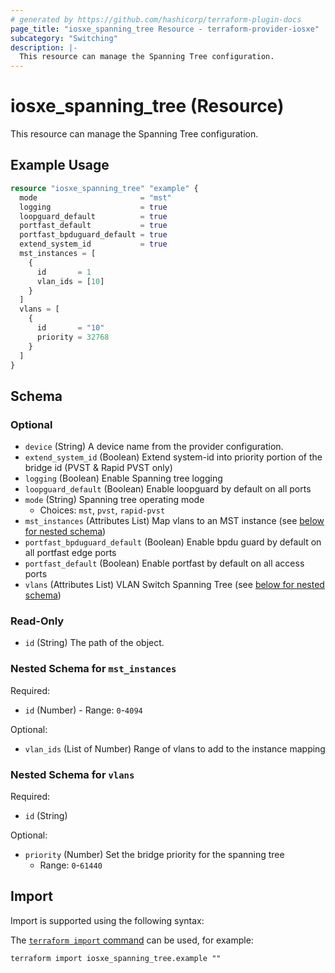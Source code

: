```yaml
---
# generated by https://github.com/hashicorp/terraform-plugin-docs
page_title: "iosxe_spanning_tree Resource - terraform-provider-iosxe"
subcategory: "Switching"
description: |-
  This resource can manage the Spanning Tree configuration.
---
```


# iosxe_spanning_tree (Resource)

This resource can manage the Spanning Tree configuration.

## Example Usage

```terraform
resource "iosxe_spanning_tree" "example" {
  mode                       = "mst"
  logging                    = true
  loopguard_default          = true
  portfast_default           = true
  portfast_bpduguard_default = true
  extend_system_id           = true
  mst_instances = [
    {
      id       = 1
      vlan_ids = [10]
    }
  ]
  vlans = [
    {
      id       = "10"
      priority = 32768
    }
  ]
}
```

<!-- schema generated by tfplugindocs -->
## Schema

### Optional

- `device` (String) A device name from the provider configuration.
- `extend_system_id` (Boolean) Extend system-id into priority portion of the bridge id (PVST & Rapid PVST only)
- `logging` (Boolean) Enable Spanning tree logging
- `loopguard_default` (Boolean) Enable loopguard by default on all ports
- `mode` (String) Spanning tree operating mode
  - Choices: `mst`, `pvst`, `rapid-pvst`
- `mst_instances` (Attributes List) Map vlans to an MST instance (see [below for nested schema](#nestedatt--mst_instances))
- `portfast_bpduguard_default` (Boolean) Enable bpdu guard by default on all portfast edge ports
- `portfast_default` (Boolean) Enable portfast by default on all access ports
- `vlans` (Attributes List) VLAN Switch Spanning Tree (see [below for nested schema](#nestedatt--vlans))

### Read-Only

- `id` (String) The path of the object.

<a id="nestedatt--mst_instances"></a>
### Nested Schema for `mst_instances`

Required:

- `id` (Number) - Range: `0`-`4094`

Optional:

- `vlan_ids` (List of Number) Range of vlans to add to the instance mapping


<a id="nestedatt--vlans"></a>
### Nested Schema for `vlans`

Required:

- `id` (String)

Optional:

- `priority` (Number) Set the bridge priority for the spanning tree
  - Range: `0`-`61440`

## Import

Import is supported using the following syntax:

The [`terraform import` command](https://developer.hashicorp.com/terraform/cli/commands/import) can be used, for example:

```shell
terraform import iosxe_spanning_tree.example ""
```
